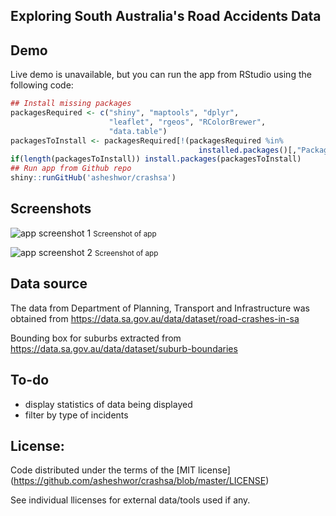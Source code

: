 ## Exploring South Australia's Road Accidents Data

## Demo

Live demo is unavailable, but you can run the app from RStudio using the following code:

```R
## Install missing packages
packagesRequired <- c("shiny", "maptools", "dplyr",
                      "leaflet", "rgeos", "RColorBrewer",
                      "data.table")
packagesToInstall <- packagesRequired[!(packagesRequired %in%
                                          installed.packages()[,"Package"])]
if(length(packagesToInstall)) install.packages(packagesToInstall)
## Run app from Github repo
shiny::runGitHub('asheshwor/crashsa')
````

## Screenshots

![app screenshot 1](img/img1.png)
<small>Screenshot of app</small>

![app screenshot 2](img/img2.png)
<small>Screenshot of app</small>

## Data source

The data from Department of Planning, Transport and Infrastructure was obtained from https://data.sa.gov.au/data/dataset/road-crashes-in-sa

Bounding box for suburbs extracted from https://data.sa.gov.au/data/dataset/suburb-boundaries

## To-do

* display statistics of data being displayed
* filter by type of incidents

## License:

Code distributed under the terms of the [MIT license] (https://github.com/asheshwor/crashsa/blob/master/LICENSE)

See individual llicenses for external data/tools used if any.
